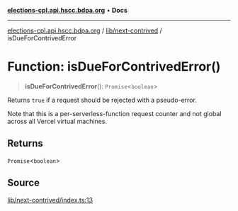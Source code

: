 [**elections-cpl.api.hscc.bdpa.org**](../../../README.md) • **Docs**

***

[elections-cpl.api.hscc.bdpa.org](../../../README.md) / [lib/next-contrived](../README.md) / isDueForContrivedError

# Function: isDueForContrivedError()

> **isDueForContrivedError**(): `Promise`\<`boolean`\>

Returns `true` if a request should be rejected with a pseudo-error.

Note that this is a per-serverless-function request counter and not global
across all Vercel virtual machines.

## Returns

`Promise`\<`boolean`\>

## Source

[lib/next-contrived/index.ts:13](https://github.com/nhscc/elections_cpl.api.hscc.bdpa.org/blob/46ed5b306a3fd199be2bd28706c3da03542c6da3/lib/next-contrived/index.ts#L13)
